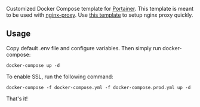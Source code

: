 Customized Docker Compose template for [Portainer](https://www.portainer.io/). This template is meant to be used with [nginx-proxy](https://github.com/jwilder/nginx-proxy). Use [this template](https://github.com/rann91/docker-compose-nginx-proxy) to setup nginx proxy quickly.

## Usage
Copy default .env file and configure variables. Then simply run docker-compose:
```
docker-compose up -d
```

To enable SSL, run the following command:
```
docker-compose -f docker-compose.yml -f docker-compose.prod.yml up -d
```

That's it!
